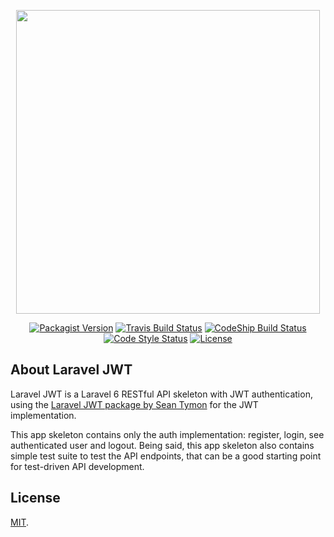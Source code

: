 <p align="center"><img src="https://rawcdn.githack.com/ianmustafa/laravel-jwt/master/cover.png" width="486"></p>

<p align="center">
<a href="https://packagist.org/packages/ianmustafa/laravel-jwt"><img src="https://img.shields.io/packagist/v/ianmustafa/laravel-jwt?label=version&style=flat-square" alt="Packagist Version"></a>
<a href="https://travis-ci.org/ianmustafa/laravel-jwt"><img src="https://img.shields.io/travis/ianmustafa/laravel-jwt?logo=Travis&style=flat-square" alt="Travis Build Status"></a>
<a href="https://app.codeship.com/projects/1434c4d0-c6be-0137-cfc8-6e72fc4e0f40"><img src="https://img.shields.io/codeship/1434c4d0-c6be-0137-cfc8-6e72fc4e0f40?logo=Codeship&style=flat-square" alt="CodeShip Build Status"></a>
<a href="https://github.styleci.io/repos/212196489"><img src="https://github.styleci.io/repos/212196489/shield" alt="Code Style Status"></a>
<a href="https://github.com/ianmustafa/laravel-jwt/blob/master/LICENSE"><img src="https://img.shields.io/github/license/ianmustafa/laravel-jwt?style=flat-square" alt="License"></a>
</p>

## About Laravel JWT

Laravel JWT is a Laravel 6 RESTful API skeleton with JWT authentication, using the [Laravel JWT package by Sean Tymon](https://github.com/tymondesigns/jwt-auth) for the JWT implementation.

This app skeleton contains only the auth implementation: register, login, see authenticated user and logout. Being said, this app skeleton also contains simple test suite to test the API endpoints, that can be a good starting point for test-driven API development.

## License
[MIT](LICENSE).
